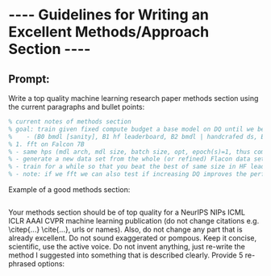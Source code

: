 # ---- Guidelines for Writing an Excellent Methods/Approach Section ----


## Prompt: 
Write a top quality machine learning research paper methods section using the current paragraphs and bullet points: 
```latex
% current notes of methods section
% goal: train given fixed compute budget a base model on DQ until we beat one of the 3 baselines
%    - (B0 bmdl [sanity], B1 hf leaderboard, B2 bmdl | handcrafed ds, B3 bmdl | DIRS).
% 1. fft on Falcon 7B
% - same hps (mdl arch, mdl size, batch size, opt, epoch(s)=1, thus compute)
% - generate a new data set from the whole (or refined) Flacon data set using batches (instead of per point)
% - train for a while so that you beat the best of same size in HF leader board
% - note: if we fft we can also test if increasing DQ improves the performance
```
Example of a good methods section:
```latex

```
Your methods section should be of top quality for a NeurIPS NIPs ICML ICLR AAAI CVPR machine learning publication
(do not change citations e.g. \citep{...} \cite{...}, urls or names).
Also, do not change any part that is already excellent.
Do not sound exaggerated or pompous.
Keep it concise, scientific, use the active voice.
Do not invent anything, just re-write the method I suggested into something that is described clearly.
Provide 5 re-phrased options:
